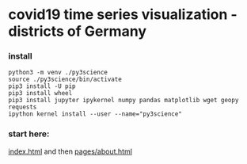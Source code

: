 # covid19 time series visualization - districts of Germany

### install
```
python3 -m venv ./py3science
source ./py3science/bin/activate
pip3 install -U pip
pip3 install wheel
pip3 install jupyter ipykernel numpy pandas matplotlib wget geopy requests
ipython kernel install --user --name="py3science"
```

### start here:

[index.html](index.html) and then [pages/about.html](pages/about.html)